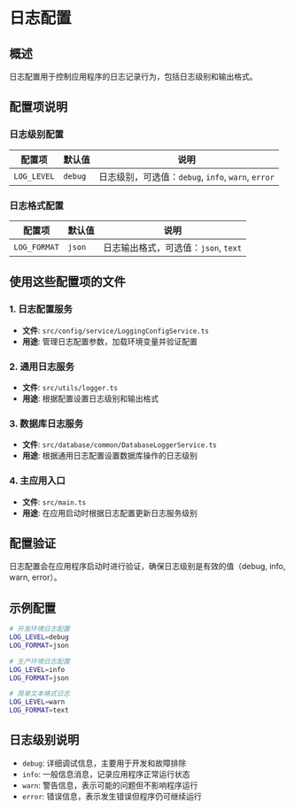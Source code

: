 # 日志配置

## 概述

日志配置用于控制应用程序的日志记录行为，包括日志级别和输出格式。

## 配置项说明

### 日志级别配置

| 配置项 | 默认值 | 说明 |
|--------|--------|------|
| `LOG_LEVEL` | `debug` | 日志级别，可选值：`debug`, `info`, `warn`, `error` |

### 日志格式配置

| 配置项 | 默认值 | 说明 |
|--------|--------|------|
| `LOG_FORMAT` | `json` | 日志输出格式，可选值：`json`, `text` |

## 使用这些配置项的文件

### 1. 日志配置服务
- **文件**: `src/config/service/LoggingConfigService.ts`
- **用途**: 管理日志配置参数，加载环境变量并验证配置

### 2. 通用日志服务
- **文件**: `src/utils/logger.ts`
- **用途**: 根据配置设置日志级别和输出格式

### 3. 数据库日志服务
- **文件**: `src/database/common/DatabaseLoggerService.ts`
- **用途**: 根据通用日志配置设置数据库操作的日志级别

### 4. 主应用入口
- **文件**: `src/main.ts`
- **用途**: 在应用启动时根据日志配置更新日志服务级别

## 配置验证

日志配置会在应用程序启动时进行验证，确保日志级别是有效的值（debug, info, warn, error）。

## 示例配置

```bash
# 开发环境日志配置
LOG_LEVEL=debug
LOG_FORMAT=json

# 生产环境日志配置
LOG_LEVEL=info
LOG_FORMAT=json

# 简单文本格式日志
LOG_LEVEL=warn
LOG_FORMAT=text
```

## 日志级别说明

- `debug`: 详细调试信息，主要用于开发和故障排除
- `info`: 一般信息消息，记录应用程序正常运行状态
- `warn`: 警告信息，表示可能的问题但不影响程序运行
- `error`: 错误信息，表示发生错误但程序仍可继续运行